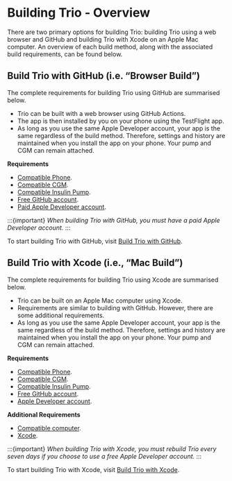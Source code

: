 # Building Trio - Overview

There are two primary options for building Trio: building Trio using a web browser and GitHub and building Trio with Xcode on an Apple Mac computer. An overview of each build method, along with the associated build requirements, can be found below.

## Build Trio with GitHub  (i.e. “Browser Build”)
The complete requirements for building Trio using GitHub are summarised below.
* Trio can be built with a web browser using GitHub Actions.
* The app is then installed by you on your phone using the TestFlight app.
* As long as you use the same Apple Developer account, your app is the same regardless of the build
method. Therefore, settings and history are maintained when you install the app on your phone. Your
pump and CGM can remain attached.  

**Requirements**
* [Compatible Phone](…/Getting-Started/iphone.md).
* [Compatible CGM](…/Getting-Started/cgm.md).
* [Compatible Insulin Pump](…/Getting-Started/pump.md).
* [Free GitHub account](https://loopkit.github.io/loopdocs/browser/secrets/#new-github-account).
* [Paid Apple Developer account](https://loopkit.github.io/loopdocs/build/apple-developer/#switching-from-free-to-paid-memberships).

:::{important}
_When building Trio with GitHub, you must have a paid Apple Developer account._
:::  

To start building Trio with GitHub, visit [Build Trio with GitHub](../operate/GH-Build.md).  

## Build Trio with Xcode (i.e., “Mac Build”)
The complete requirements for building Trio using Xcode are summarised below.
* Trio can be built on an Apple Mac computer using Xcode.
* Requirements are similar to building with GitHub. However, there are some additional requirements.
* As long as you use the same Apple Developer account, your app is the same regardless of the build
method. Therefore, settings and history are maintained when you install the app on your phone. Your
pump and CGM can remain attached.  

**Requirements**
* [Compatible Phone](…/Getting-Started/iphone.md).
* [Compatible CGM](…/Getting-Started/cgm.md).
* [Compatible Insulin Pump](…/Getting-Started/pump.md).
* [Free GitHub account](https://loopkit.github.io/loopdocs/browser/secrets/#new-github-account).
* [Apple Developer account](https://loopkit.github.io/loopdocs/build/apple-developer/#switching-from-free-to-paid-memberships).

**Additional Requirements**
* [Compatible computer](https://loopkit.github.io/loopdocs/build/computer/).
* [Xcode](https://loopkit.github.io/loopdocs/build/xcode-version/).

:::{important} 
_When building Trio with Xcode, you must rebuild Trio every seven days if you choose to use a free Apple Developer account._
:::  

To start building Trio with Xcode, visit [Build Trio with Xcode](../operate/XC-Build.md).   




